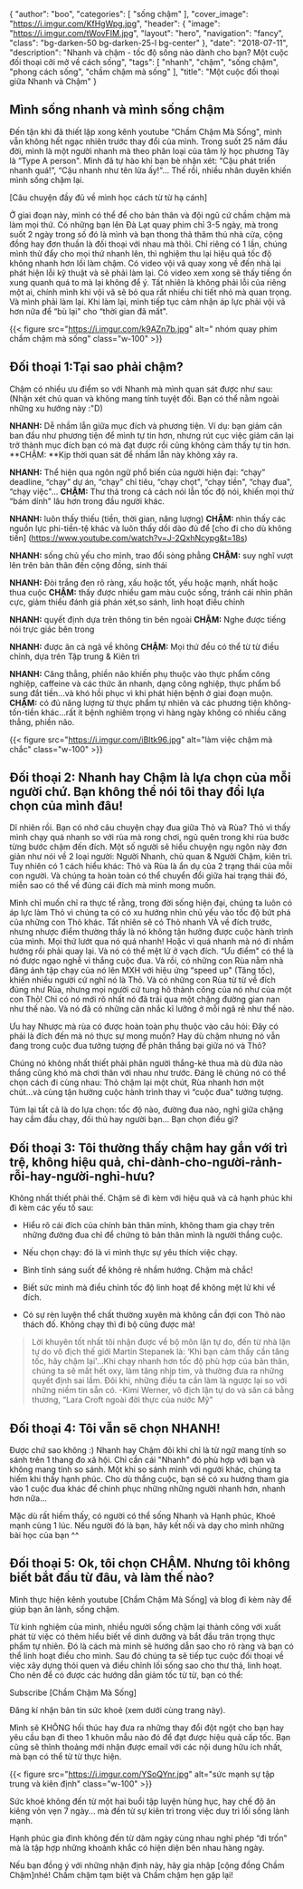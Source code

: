 

{
   "author": "boo",
   "categories": [
      "sống chậm"
   ],
   "cover_image": "https://i.imgur.com/KfHgWpg.jpg",
  "header": {
    "image": "https://i.imgur.com/tWovFIM.jpg",
    "layout": "hero",
    "navigation": "fancy",
    "class": "bg-darken-50 bg-darken-25-l bg-center"
  },
   "date": "2018-07-11",
   "description": "Nhanh và chậm - tốc độ sống nào dành cho bạn? Một cuộc đối thoại cởi mở về cách sống",
   "tags": [
            "nhanh", "chậm", "sống chậm", "phong cách sống", "chầm chậm mà sống"
   ],
"title": "Một cuộc đối thoại giữa Nhanh và Chậm"
}

## Mình sống nhanh và mình sống chậm

Đến tận khi đã thiết lập xong kênh youtube “Chầm Chậm Mà Sống", mình vẫn không hết ngạc nhiên trước thay đổi của mình. Trong suốt 25 năm đầu đời, mình là một người nhanh mà theo phân loại của tâm lý học phương Tây là “Type A person". Mình đã tự hào khi bạn bè nhận xét: “Cậu phát triển nhanh quá!”, “Cậu nhanh như tên lửa ấy!"... Thế rồi, nhiều nhân duyên khiến mình sống chậm lại. 

[Câu chuyện đầy đủ về mình học cách từ từ hạ cánh]

Ở giai đoạn này, mình có thể để cho bản thân và đội ngũ cứ chầm chậm mà làm mọi thứ. Có những bạn lên Đà Lạt quay phim chỉ 3-5 ngày, mà trong suốt 2 ngày trong số đó là mình và bạn thong thả thăm thú nhà cửa, cộng đồng hay đơn thuần là đối thoại với nhau mà thôi. Chỉ riêng có 1 lần, chúng mình thử đẩy cho mọi thứ nhanh lên, thì nghiệm thu lại hiệu quả tốc độ không nhanh hơn lối làm chậm. Có video vội vã quay xong về đến nhà lại phát hiện lỗi kỹ thuật và sẽ phải làm lại. Có video xem xong sẽ thấy tiếng ồn xung quanh quá to mà lại không để ý. Tất nhiên là không phải lỗi của riêng một ai, chính mình khi vội vã sẽ bỏ qua rất nhiều chi tiết nhỏ mà quan trọng. Và mình phải làm lại. Khi làm lại, mình tiếp tục cảm nhận áp lực phải vội vã hơn nữa để “bù lại" cho “thời gian đã mất". 



{{< figure src="https://i.imgur.com/k9AZn7b.jpg" alt=" nhóm quay phim chầm chậm mà sống" class="w-100" >}}

## Đối thoại 1:Tại sao phải chậm?

Chậm có nhiều ưu điểm so với Nhanh mà mình quan sát được như sau:
(Nhận xét chủ quan và không mang tính tuyệt đối. Bạn có thể nằm ngoài những xu hướng này :"D)

**NHANH:** Dễ nhầm lẫn giữa mục đích và phương tiện. Ví dụ: bạn giảm cân ban đầu như phương tiện để mình tự tin hơn, nhưng rút cục việc giảm cân lại trở thành mục đích bạn có mà đạt được rồi cũng không cảm thấy tự tin hơn.
**CHẬM: **Kịp thời quan sát để  nhầm lẫn này không xảy ra.

**NHANH:** Thể hiện qua ngôn ngữ phổ biến của người hiện đại:  “chạy” deadline, “chạy” dự án, “chạy" chỉ tiêu, “chạy chọt", “chạy tiền", “chạy đua", “chạy việc"...
**CHẬM:** Thư thả trong cả cách nói lẫn tốc độ nói, khiến mọi thứ “bám dính" lâu hơn trong đầu người khác.

**NHANH:** luôn thấy thiếu (tiền, thời gian, năng lượng)
**CHẬM:** nhìn thấy các nguồn lực phi-tiền-tệ khác và luôn thấy dồi dào đủ để [cho đi cho dù không tiền] (https://www.youtube.com/watch?v=J-2QxhNcypg&t=18s)

**NHANH:** sống chủ yếu cho mình, trao đổi sòng phẳng
**CHẬM:** suy nghĩ vượt lên trên bản thân đến cộng đồng, sinh thái

**NHANH:** Đòi trắng đen rõ ràng, xấu hoặc tốt, yếu hoặc mạnh, nhất hoặc thua cuộc
**CHẬM:** thấy được nhiều gam màu cuộc sống, tránh cái nhìn phân cực, giảm thiểu đánh giá phán xét,so sánh, linh hoạt điều chỉnh

**NHANH:** quyết định dựa trên thông tin bên ngoài
**CHẬM:** Nghe được tiếng nói trực giác bên trong

**NHANH:** được ăn cả ngã về không
**CHẬM:** Mọi thứ đều có thể từ từ điều chỉnh, dựa trên Tập trung & Kiên trì

**NHANH:** Căng thẳng, phiền não khiến phụ thuộc vào thực phẩm công nghiệp, caffeine và các thức ăn nhanh, dạng công nghiệp, thực phẩm bổ sung đắt tiền...và  khó hồi phục vì khi phát hiện bệnh ở giai đoạn muộn. 
**CHẬM:** có đủ năng lượng từ thực phẩm tự nhiên và các phương tiện không-tốn-tiền khác...rất ít bệnh nghiêm trọng vì hàng ngày không có nhiều căng thẳng, phiền não.

{{< figure src="https://i.imgur.com/iBltk96.jpg" alt="làm việc chậm mà chắc" class="w-100" >}}

## Đối thoại 2: Nhanh hay Chậm là lựa chọn của mỗi người chứ. Bạn không thể nói tôi thay đổi lựa chọn của mình đâu!

Dĩ nhiên rồi. Bạn có nhớ câu chuyện chạy đua giữa Thỏ và Rùa? Thỏ vì thấy mình chạy quá nhanh so với rùa mà rong chơi, ngủ quên trong khi rùa bước từng bước chậm đến đích.  Một số người sẽ hiểu chuyện ngụ ngôn này đơn giản như nói về 2 loại người: Người Nhanh, chủ quan & Người Chậm, kiên trì. Tuy nhiên có 1 cách hiểu khác: Thỏ và Rùa là ẩn dụ của 2 trạng thái của mỗi con người. Và chúng ta hoàn toàn có thể chuyển đổi giữa hai trạng thái đó, miễn sao có thể về đúng cái đích mà mình mong muốn.

Mình chỉ muốn chỉ ra thực tế rằng, trong đời sống hiện đại, chúng ta luôn có áp lực làm Thỏ vì chúng ta có có xu hướng nhìn chủ yếu vào tốc độ bứt phá của những con Thỏ khác. Tất nhiên sẽ có Thỏ nhanh VÀ về đích trước, nhưng nhược điểm thường thấy là nó không tận hưởng được cuộc hành trình của mình. Mọi thứ lướt qua nó quá nhanh! Hoặc vì quá nhanh mà nó đi nhầm hướng rồi phải quay lại. Và nó có thể mệt lử ở vạch đích. “Ưu điểm" có thể  là nó được ngạo nghễ vì thắng cuộc đua. Và rồi, có những con Rùa nằm nhà đăng ảnh tập chạy của nó lên MXH với hiệu ứng “speed up" (Tăng tốc), khiến nhiều người cứ nghĩ nó là Thỏ.  Và có những con Rùa từ từ về đích đúng như Rùa, nhưng mọi người cứ tung hô thành công của nó như của một con Thỏ! Chỉ có nó mới rõ nhất nó đã trải qua một chặng đường gian nan như thế nào. Và nó đã có những cân nhắc kĩ lưỡng ở mỗi ngã rẽ như thế nào.

Ưu hay Nhược mà rùa có được hoàn toàn phụ thuộc vào câu hỏi: Đây có phải là đích đến mà nó thực sự mong muốn? Hay dù chậm nhưng nó vẫn đang trong cuộc đua tưởng tượng để phân thắng bại giữa nó và Thỏ?

Chúng nó không nhất thiết phải phân người thắng-kẻ thua mà dù đứa nào thắng cũng khó mà chơi thân với nhau như trước. Đáng lẽ chúng nó có thể chọn cách đi cùng nhau: Thỏ chậm lại một chút, Rùa nhanh hơn một chút...và cùng tận hưởng cuộc hành trình thay vì “cuộc đua" tưởng tượng.

Túm lại tất cả là do lựa chọn: tốc độ nào, đường đua nào, nghỉ giữa chặng hay cắm đầu chạy, đối thủ hay người bạn... Bạn chọn điều gì?

## Đối thoại 3: Tôi thường thấy chậm hay gắn với trì trệ, không hiệu quả, chỉ-dành-cho-người-rảnh-rỗi-hay-người-nghỉ-hưu? 

Không nhất thiết phải thế. Chậm sẽ đi kèm với hiệu quả và cả hạnh phúc khi đi kèm các yếu tố sau:

- Hiểu rõ cái đích của chính bản thân mình, không tham gia chạy trên những đường đua chỉ để chứng tỏ bản thân mình là người thắng cuộc.

- Nếu chọn chạy: đó là vì mình thực sự yêu thích việc chạy.

- Bình tĩnh sáng suốt để không rẽ nhầm hướng. Chậm mà chắc!
 
- Biết sức mình mà điều chỉnh tốc độ linh hoạt để không mệt lử khi về đích.

- Có sự rèn luyện thể chất thường xuyên mà không cần đợi con Thỏ nào thách đố. Không chạy thì đi bộ cũng được mà!

> Lời khuyên tốt nhất tôi nhận được về bộ môn lặn tự do, đến từ nhà lặn tự do vô địch thế giới  Martin Stepanek là: ‘Khi bạn cảm thấy cần tăng tốc, hãy chậm lại'...Khi chạy nhanh hơn tốc độ phù hợp của bản thân, chúng ta sẽ mất hết oxy, làm tăng nhịp tim, và thường đưa ra những quyết định sai lầm. Đôi khi, những điều ta cần làm là ngược lại so với những niềm tin sẵn có.
 -Kimi Werner, vô địch lặn tự do và săn cá bằng thương, “Lara Croft ngoài đời thực của nước Mỹ"


## Đối thoại 4: Tôi vẫn sẽ chọn NHANH!

Được chứ sao không :) Nhanh hay Chậm đôi khi chỉ là từ ngữ mang tính so sánh trên 1 thang đo xã hội. Chỉ cần cái "Nhanh" đó phù hợp với bạn và không mang tính so sánh. Một khi so sánh mình với người khác, chúng ta hiếm khi thấy hạnh phúc. Cho dù thắng cuộc, bạn sẽ có xu hướng tham gia vào 1 cuộc đua khác để chinh phục những những người nhanh hơn, nhanh hơn nữa…

Mặc dù rất hiếm thấy, có người có thể sống Nhanh và Hạnh phúc, Khoẻ mạnh cùng 1 lúc. Nếu người đó là bạn, hãy kết nối và dạy cho mình những bài học của bạn ^^

## Đối thoại 5: Ok, tôi chọn CHẬM. Nhưng tôi không biết bắt đầu từ đâu, và làm thế nào?

Mình thực hiện kênh youtube [Chầm Chậm Mà Sống] và blog đi kèm này để giúp bạn ăn lành, sống chậm. 

Từ kinh nghiệm của mình, nhiều người sống chậm lại thành công với xuất phát từ việc có thêm hiểu biết về dinh dưỡng và bắt đầu trân trọng thực phẩm tự nhiên. Đó là cách mà mình sẽ hướng dẫn sao cho rõ ràng và bạn có thể linh hoạt điều cho mình. Sau đó chúng ta sẽ tiếp tục cuộc đối thoại về việc xây dựng thói quen và điều chỉnh lối sống sao cho thư thả, linh hoạt. Cho nên để có được các hướng dẫn giảm tốc từ từ, bạn có thể:

Subscribe [Chầm Chậm Mà Sống]

Đăng kí nhận bản tin sức khoẻ (xem dưới cùng trang này).

Mình sẽ KHÔNG hối thúc hay đưa ra những thay đổi đột ngột cho bạn hay yêu cầu bạn đi theo 1 khuôn mẫu nào đó để đạt được hiệu quả cấp tốc. Bạn cũng sẽ thỉnh thoảng mới nhận được email với các nội dung hữu ích nhất, mà bạn có thể từ từ thực hiện.

{{< figure src="https://i.imgur.com/YSoQYnr.jpg" alt="sức mạnh sự tập trung và kiên định" class="w-100" >}}

Sức khoẻ không đến từ một hai buổi tập luyện hùng hục, hay chế độ ăn kiêng vỏn vẹn 7 ngày... mà đến từ sự kiên trì trong việc duy trì lối sống lành mạnh.

Hạnh phúc gia đình không đến từ dăm ngày cùng nhau nghỉ phép “đi trốn" mà là tập hợp những khoảnh khắc có hiện diện bên nhau hàng ngày.

Nếu bạn đồng ý với những nhận định này, hãy gia nhập [cộng đồng Chầm Chậm]nhé!
Chầm chậm tạm biệt và Chầm chậm hẹn gặp lại!




















